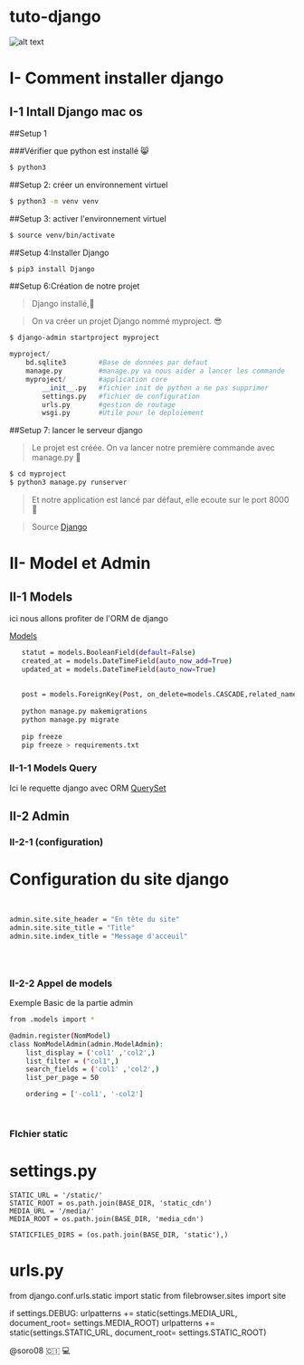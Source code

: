  # tuto-django 
![alt text](http://sdz.tdct.org/sdz/medias/uploads.siteduzero.com_files_250001_251000_250279.png)

# I- Comment installer django
  ## I-1 Intall Django mac os

##Setup 1

###Vérifier que python est installé 
:smile_cat:

```bash
$ python3
```
##Setup 2: créer un environnement virtuel
```bash
$ python3 -m venv venv
```
##Setup 3: activer l'environnement virtuel
```bash
$ source venv/bin/activate
```

##Setup 4:Installer Django

```bash
$ pip3 install Django
```
##Setup 6:Création de notre projet
> Django installé,:clap:

>On va créer un projet Django nommé myproject. :sunglasses:

```bash
$ django-admin startproject myproject
```

```python
myproject/
    bd.sqlite3        #Base de données par defaut
    manage.py         #manage.py va nous aider a lancer les commande
    myproject/        #application core
        __init__.py   #fichier init de python a ne pas supprimer
        settings.py   #fichier de configuration
        urls.py       #gestion de routage
        wsgi.py       #Utile pour le deploiement
```
##Setup 7: lancer le serveur django
> Le projet est créée. On va lancer notre première commande avec manage.py :runner:

```bash
$ cd myproject
$ python3 manage.py runserver
```



> Et notre application est lancé par défaut, elle ecoute sur le port 8000 :confetti_ball:

> Source [Django](https://docs.djangoproject.com/fr/2.2/intro/tutorial01/)



# II- Model et Admin
  ## II-1 Models
  
 ici nous allons profiter de l'ORM de django
 
 [Models](https://docs.djangoproject.com/fr/2.2/topics/db/models/)
 
 ```bash
    statut = models.BooleanField(default=False)
    created_at = models.DateTimeField(auto_now_add=True)
    updated_at = models.DateTimeField(auto_now=True)
    
    
    post = models.ForeignKey(Post, on_delete=models.CASCADE,related_name="post_article", null=true)
    
    python manage.py makemigrations
    python manage.py migrate
    
    pip freeze
    pip freeze > requirements.txt
 ```
 
 
 ### II-1-1 Models Query
 
 Ici le requette django avec ORM
 [QuerySet](https://docs.djangoproject.com/fr/2.2/ref/models/querysets/)
 
 ## II-2 Admin 
 
 ### II-2-1 (configuration)
 
 # Configuration du site django
 
 
 ```bash
 

 admin.site.site_header = "En tête du site" 
 admin.site.site_title = "Title"
 admin.site.index_title = "Message d'acceuil"
 
 
 
 
 
 ```
 
 ### II-2-2 Appel de models
 
 Exemple Basic de la partie admin
 
 ```bash
 from .models import *
 
 @admin.register(NomModel)
 class NomModelAdmin(admin.ModelAdmin):
     list_display = ('col1' ,'col2',)
     list_filter = ("col1",)
     search_fields = ('col1' ,'col2',)
     list_per_page = 50

     ordering = ['-col1', '-col2']

       
   ```
 
 ### FIchier static
 
 # settings.py
 
 ``` 
STATIC_URL = '/static/'
STATIC_ROOT = os.path.join(BASE_DIR, 'static_cdn')
MEDIA_URL = '/media/'
MEDIA_ROOT = os.path.join(BASE_DIR, 'media_cdn')

STATICFILES_DIRS = (os.path.join(BASE_DIR, 'static'),)

``` 

 # urls.py
 
from django.conf.urls.static import static
from filebrowser.sites import site


if settings.DEBUG:
    urlpatterns += static(settings.MEDIA_URL, document_root= settings.MEDIA_ROOT)
    urlpatterns += static(settings.STATIC_URL, document_root= settings.STATIC_ROOT)
 
 
 

@soro08 🇨🇮 :computer:
